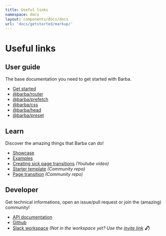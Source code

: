 ```yaml
---
title: Useful links
namespace: docs
layout: components/docs/docs
url: 'docs/getstarted/markup/'
---
```


# Useful links

## User guide
The base documentation you need to get started with Barba.
  - [Get started](/docs/getstarted/intro/)
  - [@barba/router](/docs/plugins/router/)
  - [@barba/prefetch](/docs/plugins/prefetch/)
  - [@barba/css](/docs/plugins/css/)
  - [@barba/head](/docs/plugins/head/)
  - [@barba/preset](/docs/plugins/preset/)

## Learn
Discover the amazing things that Barba can do!
  - [Showcase](/showcase/)
  - [Examples](/examples/)
  - [Creating sick page transitions](https://www.youtube.com/watch?v=aMucZErEdZg) _(Youtube video)_
  - [Starter template](https://github.com/mrsamse/barba-starter-template) _(Community repo)_
  - [Page transition](https://github.com/karanmhatre1/barba-page-transition-example) _(Community repo)_

## Developer
Get technical informations, open an issue/pull request or join the (amazing) community!
  - [API documentation](https://barba.js.org/api/)
  - [Github](https://github.com/barbajs/barba/)
  - [Slack workspace](https://barbajs.slack.com) _(Not in the workspace yet? Use the [invite link](https://join.slack.com/t/barbajs/shared_invite/enQtNTU3NTAyMjkxMzAyLTkxYWUwZmM1YWQxMmNlYmE0ZjY4NDQxMGUxYjkwYWFlMzEzOWM4OTRhMWRmYTQyYzFlMmQ3OGFmYmI3MWY0OWY) 🔓)_
